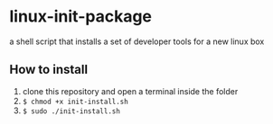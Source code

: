 # linux-init-package
 a shell script that installs a set of developer tools for a new linux box

## How to install

1. clone this repository and open a terminal inside the folder
2. `$ chmod +x init-install.sh`
3. `$ sudo ./init-install.sh`
